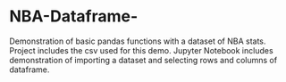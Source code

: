 # NBA-Dataframe-
Demonstration of basic pandas functions with a dataset of NBA stats.
Project includes the csv used for this demo.
Jupyter Notebook includes demonstration of importing a dataset and selecting rows and columns of dataframe.

